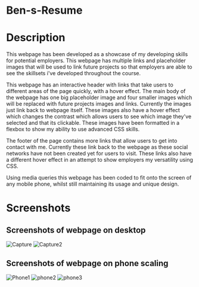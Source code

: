 # Ben-s-Resume

# Description 

This webpage has been developed as a showcase of my developing skills for potential employers. This webpage has multiple links and placeholder images that will be used to link future projects so that employers are able to see the skillsets i've developed throughout the course. 

This webpage has an interactive header with links that take users to different areas of the page quickly, with a hover effect. The main body of the webpage has one big placeholder image and four smaller images which will be replaced with future projects images and links. Currently the images just link back to webpage itself. These images also have a hover effect which changes the contrast which allows users to see which image they've selected and that its clickable. These images have been formatted in a flexbox to show my ability to use advanced CSS skills.

The footer of the page contains more links that allow users to get into contact with me. Currently these link back to the webpage as these social networks have not been created yet for users to visit. These links also have a different hover effect in an attempt to show employers my versatility using CSS. 

Using media queries this webpage has been coded to fit onto the screen of any mobile phone, whilst still maintaining its usage and unique design. 

# Screenshots

## Screenshots of webpage on desktop 
![Capture](https://user-images.githubusercontent.com/123234427/227762679-9b8116c0-8924-47ee-bb1d-c0f6e10e05c6.PNG)
![Capture2](https://user-images.githubusercontent.com/123234427/227762686-84424cf1-2d8f-4146-b158-45fe6b60a71f.PNG)

## Screenshots of webpage on phone scaling
![Phone1](https://user-images.githubusercontent.com/123234427/227762688-cec5658f-add1-48d3-9951-a782848348f1.PNG)
![phone2](https://user-images.githubusercontent.com/123234427/227762689-9b7a94f9-39e2-4bbc-bc23-cc5dc0e04dca.PNG)
![phone3](https://user-images.githubusercontent.com/123234427/227762691-0b075b1c-fbd2-4144-bac7-ebeee20f5b30.PNG)

